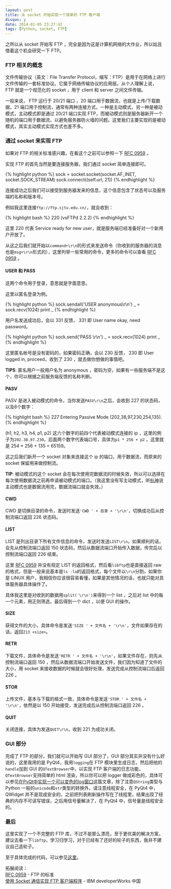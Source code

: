 ```yaml
---
layout: post
title: 从 socket 开始实现一个简单的 FTP 客户端
disqus: y
date: 2014-01-05 23:27:42
tags: [Python, socket, FTP]
---
```


之所以从 socket 开始写 FTP ，完全是因为这是计算机网络的大作业，所以姑且借着这个机会研究一下 FTP。

### FTP 相关的概念

文件传输协议（英文：File Transfer Protocol，缩写：FTP）是用于在网络上进行文件传输的一套标准协议。它属于网络传输协议的应用层。从个人理解上说， FTP 就是一个规范化的 socket ，用于 client 和 server 之间文件传输。

一般来说， FTP 运行于 20/21 端口 ，20 端口用于数据流，也就是上传/下载数据，21 端口用于控制流，通常有两种连接方式，一种是主动模式，另一种是被动模式，主动模式即是通过 20/21 端口实现 FTP，而被动模式则是服务器新开一个随机的端口用于数据流，以避免服务器防火墙的问题。这里我们主要实现的是被动模式，其实主动模式实现方式也差不多。

### 通过 socket 来实现 FTP

如果对 FTP 的相关标准感兴趣，在看这个之前可以参照一下 [RFC 0959](http://tools.ietf.org/html/rfc0959) 。

实现 FTP 的首先当然是要连接服务器，我们通过 socket 简单连接即可。

{% highlight python %}
sock = socket.socket(socket.AF_INET, socket.SOCK_STREAM)
sock.connect((self.url, 21))
{% endhighlight %}

连接成功之后我们可以接受到服务器发来的信息，这个信息包含了状态号以及服务端的名称和版本号。

例如我这里连接`ftp://ftp.sjtu.edu.cn/`，就会收到：

{% highlight bash %}
220 (vsFTPd 2.2.2)
{% endhighlight %}

这里 220 代表 Service ready for new user，就是服务端已经准备好对一个新用户开放了。

从这之后我们就开始以`command+\r\n`的形式来发送命令（你收到的服务器的消息也是`msg+\r\n`形式的），这里列举一些常用的命令，更多的命令可以查看 [RFC 0959](http://tools.ietf.org/html/rfc0959) 。

#### USER 和 PASS

这两个命令用于登录，意思就是字面意思。

这里以匿名登录为例。

{% highlight python %}
sock.sendall('USER anonymous\r\n')
_ = sock.recv(1024)
print _
{% endhighlight %}

用户名发送成功后，会以 331 反馈， 331 即 User name okay, need password。

{% highlight python %}
sock.send('PASS \r\n')
_ = sock.recv(1024)
print _
{% endhighlight %}

这里匿名帐号是没有密码的，如果密码正确，会以 230 反馈， 230 即 User logged in, proceed，收到了 230 ，就去做你想做的事情吧。

**TIPS**: 匿名用户一般用户名为 anonymous ，密码为空，如果有一些服务端不是这个，你可以根据之前服务端反馈的名称判断。

#### PASV

PASV 是进入被动模式的命令，当你发送`PASV\r\n`之后，会收到 227 的状态码，以及6个数字：

{% highlight bash %}
227 Entering Passive Mode (202,38,97,230,254,135).
{% endhighlight %}

(h1, h2, h3, h4, p1, p2) 这六个数字的前四个代表被动模式连接的 ip ，这里的例子为`202.38.97.230`，后面两个数字代表端口号，具体为`p1 * 256 + p2` ，这里就是 254 * 256 + 135 = 65159。

这之后我们新开一个 socket 对象来连接这个 ip 的端口，用于数据流，而原来的 socket 保留用来做控制流。

**TIP**: 被动模式的这个 socket 会在每次使用完数据流的时候失效，所以可以选择在每次使用数据流之前再申请被动模式的端口。（我这里没有写主动模式，听[杭神](mad4a.com)说主动模式也是数据流用完，数据流端口就会失效。）

#### CWD

CWD 是切换目录的命令，发送时发送`'CWD ' + 目录 + '\r\n'`，切换成功后从控制流端口返回 226 状态码。

#### LIST

LIST 是列出目录下所有文件信息的命令，发送时发送`LIST\r\n`，如果顺利的话，会先从控制流端口返回 150 状态码，然后从数据流端口开始传入数据，传完后以控制流端口返回 226 结束。

这里 [RFC 0959](http://tools.ietf.org/html/rfc0959) 并没有规定 LIST 的返回格式，然后看`libftp`也是直接返回 raw 的格式，但是一般来说基本是`ls -la`的返回格式，每个文件以`\r\n`分割，如果你是 LINUX 用户，我相信你应该很容易看懂，如果是其他情况的话，也就只能对具体服务器具体操作了。

具体我这里是对收到的数据用`split('\r\n')`来得到一个 list ，之后对 list 中的每一个元素，用正则筛选，最后得到一个 dict ，以便 GUI 的操作。

#### SIZE

获得文件的大小，具体命令是发送`'SIZE ' + 文件名 + '\r\n'`，文件如果存在的话，返回`213 <size>`。

#### RETR

下载文件，具体命令是发送`'RETR ' + 文件名 + '\r\n'`，如果文件存在，则先从控制流端口返回 150 ，然后从数据流端口开始发送文件，我们因为知道了文件的大小，用 socket 来接收数据的时候就会很好处理，发送完成从控制流端口后返回 226 。

#### STOR

上传文件，基本与下载的格式一致，具体命令是发送`'STOR ' + 文件名 + '\r\n'`，依然是以 150 开始接受，发送完成后从控制流端口返回 226 。

#### QUIT

关闭连接，具体为发送`QUIT\r\n`，收到 221 为成功关闭。

### GUI 部分

完成了 FTP 的部分，我们就可以开始写 GUI 部分了，GUI 部分其实并没有什么好说的，这里我用的是 PyQt4，我用`logging`在 FTP 模块里生成日志，然后把他的`handle`加到 GUI 的`QTextBrowser`中，以实现 FTP 客户端的日志功能，`QTextBrowser`支持简单的 html 渲染，所以你可以把 logger 做成彩色的，具体可以参见[在PyQt中实现一个可以变色的log窗口](http://mad4a.me/2013/05/13/log-handler-with-qtextbrowser/)这篇文章，除了注意`QString`类型与 Python 一般的`unicode`和`str`类型的转换外，请注意线程安全，在 PyQt4 中，QWidget 并不是现成安全的，之前把列表刷新操作写在了线程里，结果出现了经典的内存不可读写错误，之后用信号量解决了，在 PyQt4 中，信号量是线程安全的。

### 最后

这里实现了一个不完整的 FTP 库，不过不是那么漂亮，至于更优美的解决方案，建议去看一下`libftp`，学习归学习，对于已经有了还好的轮子的东西，我并不建议自己造轮子。

至于具体完成的代码，可以参见[这里](https://github.com/brickgao/SimpleFTP)。

拓展阅读：  
[RFC 0959](http://tools.ietf.org/html/rfc0959) - FTP 的标准  
[使用 Socket 通信实现 FTP 客户端程序](http://www.ibm.com/developerworks/cn/linux/l-cn-socketftp/) - IBM developerWorks 中国

